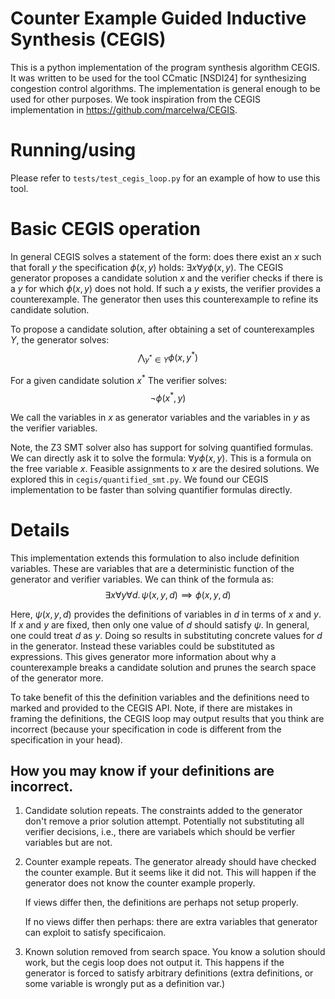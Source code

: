 # Counter Example Guided Inductive Synthesis (CEGIS)

This is a python implementation of the program synthesis algorithm CEGIS. It
was written to be used for the tool CCmatic [NSDI24] for synthesizing
congestion control algorithms. The implementation is general enough to be used
for other purposes. We took inspiration from the CEGIS implementation in
https://github.com/marcelwa/CEGIS.

# Running/using

Please refer to `tests/test_cegis_loop.py` for an example of how to use this
tool.

# Basic CEGIS operation

In general CEGIS solves a statement of the form: does there exist an $x$ such
that forall $y$ the specification $\phi(x, y)$ holds: $\exists x \forall y
\phi(x, y)$. The CEGIS generator proposes a candidate solution $x$ and the
verifier checks if there is a $y$ for which $\phi(x, y)$ does not hold. If such
a $y$ exists, the verifier provides a counterexample. The generator then uses
this counterexample to refine its candidate solution.

To propose a candidate solution, after obtaining a set of counterexamples $Y$,
the generator solves:
$$ \bigwedge_{y^* \in Y} \phi(x, y^*) $$

For a given candidate solution $x^*$ The verifier solves:
$$ \lnot \phi(x^*, y) $$

We call the variables in $x$ as generator variables and the variables in $y$ as
the verifier variables.

Note, the Z3 SMT solver also has support for solving quantified formulas. We
can directly ask it to solve the formula: $\forall y \phi(x, y)$. This is a
formula on the free variable $x$. Feasible assignments to $x$ are the desired
solutions. We explored this in `cegis/quantified_smt.py`. We found our CEGIS
implementation to be faster than solving quantifier formulas directly.

# Details

This implementation extends this formulation to also include definition
variables. These are variables that are a deterministic function of the
generator and verifier variables. We can think of the formula as:
$$ \exists x \forall y \forall d. \, \psi(x, y, d) \implies \phi(x, y, d) $$

Here, $\psi(x, y, d)$ provides the definitions of variables in $d$ in terms of
$x$ and $y$. If $x$ and $y$ are fixed, then only one value of $d$ should
satisfy $\psi$. In general, one could treat $d$ as $y$. Doing so results in
substituting concrete values for $d$ in the generator. Instead these variables
could be substituted as expressions. This gives generator more information
about why a counterexample breaks a candidate solution and prunes the search
space of the generator more.

To take benefit of this the definition variables and the definitions need to
marked and provided to the CEGIS API. Note, if there are mistakes in framing
the definitions, the CEGIS loop may output results that you think are incorrect
(because your specification in code is different from the specification in your
head).

## How you may know if your definitions are incorrect.
1. Candidate solution repeats. The constraints added to the generator don't
    remove a prior solution attempt. Potentially not substituting all verifier
    decisions, i.e., there are variabels which should be verfier variables but
    are not.

2. Counter example repeats. The generator already should have checked the
    counter example. But it seems like it did not. This will happen if the
    generator does not know the counter example properly.

    If views differ then, the definitions are perhaps not setup properly.

    If no views differ then perhaps: there are
    extra variables that generator can exploit to satisfy specificaion.

3. Known solution removed from search space. You know a solution should work,
   but the cegis loop does not output it. This happens if the generator is
   forced to satisfy arbitrary definitions (extra definitions, or some variable
   is wrongly put as a definition var.)